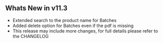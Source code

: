 Whats New in v11.3
--------------------------
- Extended search to the product name for Batches
- Added delete option for Batches even if the pdf is missing
- This release may include more changes, for full details please refer to the CHANGELOG
